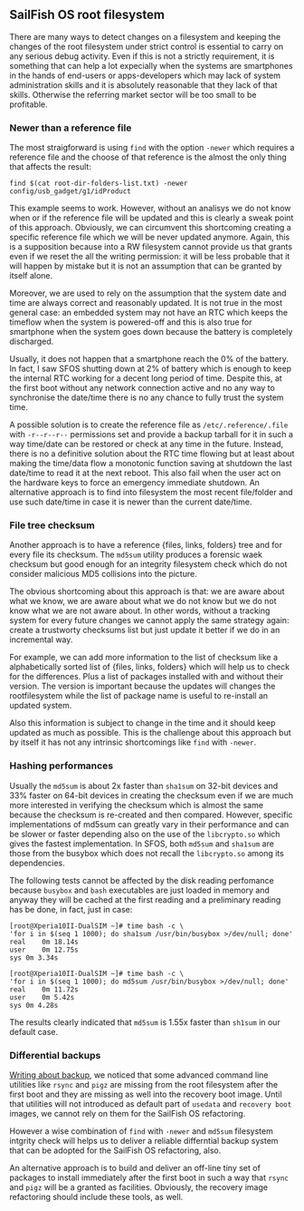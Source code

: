 ## SailFish OS root filesystem

There are many ways to detect changes on a filesystem and keeping the changes of the root filesystem under strict control is essential to carry on any serious debug activity. Even if this is not a strictly requirement, it is something that can help a lot expecially when the systems are smartphones in the hands of end-users or apps-developers which may lack of system administration skills and it is absolutely reasonable that they lack of that skills. Otherwise the referring market sector will be too small to be profitable.

### Newer than a reference file

The most straigforward is using `find` with the option `-newer` which requires a reference file and the choose of that reference is the almost the only thing that affects the result:

```
find $(cat root-dir-folders-list.txt) -newer config/usb_gadget/g1/idProduct
```

This example seems to work. However, without an analisys we do not know when or if the reference file will be updated and this is clearly a sweak point of this approach. Obviously, we can circumvent this shortcoming creating a specific reference file which we will be never updated anymore. Again, this is a supposition because into a RW filesystem cannot provide us that grants even if we reset the all the writing permission: it will be less probable that it will happen by mistake but it is not an assumption that can be granted by itself alone.

Moreover, we are used to rely on the assumption that the system date and time are always correct and reasonably updated. It is not true in the most general case: an embedded system may not have an RTC which keeps the timeflow when the system is powered-off and this is also true for smartphone when the system goes down because the battery is completely discharged.

Usually, it does not happen that a smartphone reach the 0% of the battery. In fact, I saw SFOS shutting down at 2% of battery which is enough to keep the internal RTC working for a decent long period of time. Despite this, at the first boot without any network connection active and no any way to synchronise the date/time there is no any chance to fully trust the system time.

A possible solution is to create the reference file as `/etc/.reference/.file` with `-r--r--r--` permissions set and provide a backup tarball for it in such a way time/date can be restored or check at any time in the future. Instead, there is no a definitive solution about the RTC time flowing but at least about making the time/data flow a monotonic function saving at shutdown the last date/time to read it at the next reboot. This also fail when the user act on the hardware keys to force an emergency immediate shutdown. An alternative approach is to find into filesystem the most recent file/folder and use such date/time in case it is newer than the current date/time.

### File tree checksum

Another approach is to have a reference {files, links, folders} tree and for every file its checksum. The `md5sum` utility produces a forensic waek checksum but good enough for an integrity filesystem check which do not consider malicious MD5 collisions into the picture.

The obvious shortcoming about this approach is that: we are aware about what we know, we are aware about what we do not know but we do not know what we are not aware about. In other words, without a tracking system for every future changes we cannot apply the same strategy again: create a trustworty checksums list but just update it better if we do in an incremental way.

For example, we can add more information to the list of checksum like a alphabetically sorted list of {files, links, folders} which will help us to check for the differences. Plus a list of packages installed with and without their version. The version is important because the updates will changes the rootfilesystem while the list of package name is useful to re-install an updated system.

Also this information is subject to change in the time and it should keep updated as much as possible. This is the challenge about this approach but by itself it has not any intrinsic shortcomings like `find` with `-newer`.

### Hashing performances

Usually the `md5sum` is about 2x faster than `sha1sum` on 32-bit devices and 33% faster on 64-bit devices in creating the checksum even if we are much more interested in verifying the checksum which is almost the same because the checksum is re-created and then compared. However, specific implementations of md5sum can greatly vary in their performance and can be slower or faster depending also on the use of the `libcrypto.so` which gives the fastest implementation. In SFOS, both `md5sum` and `sha1sum` are those from the busybox which does not recall the `libcrypto.so` among its dependencies.

The following tests cannot be affected by the disk reading perfomance because `busybox` and `bash` executables are just loaded in memory and anyway they will be cached at the first reading and a preliminary reading has be done, in fact, just in case:
```
[root@Xperia10II-DualSIM ~]# time bash -c \
'for i in $(seq 1 1000); do sha1sum /usr/bin/busybox >/dev/null; done'
real	0m 18.14s
user	0m 12.75s
sys	0m 3.34s

[root@Xperia10II-DualSIM ~]# time bash -c \
'for i in $(seq 1 1000); do md5sum /usr/bin/busybox >/dev/null; done'
real	0m 11.72s
user	0m 5.42s
sys	0m 4.28s
```
The results clearly indicated that `md5sum` is 1.55x faster than `sh1sum` in our default case.

### Differential backups

[Writing about backup](../forum/users-backup-analisys.md), we noticed that some advanced command line utilities like `rsync` and `pigz` are missing from the root filesystem after the first boot and they are missing as well into the recovery boot image. Until that utilities will not introduced as default part of `usedata` and `recovery boot` images, we cannot rely on them for the SailFish OS refactoring.

However a wise combination of `find` with `-newer` and `md5sum` filesystem intgrity check will helps us to deliver a reliable differntial backup system that can be adopted for the SailFish OS refactoring, also. 

An alternative approach is to build and deliver an off-line tiny set of packages to install immediately after the first boot in such a way that `rsync` and `pigz` will be a granted as facilities. Obviously, the recovery image refactoring should include these tools, as well. 
